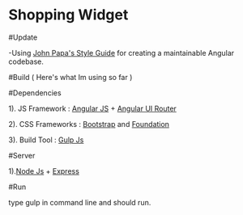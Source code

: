 # Shopping Widget

#Update


-Using <a href="https://github.com/johnpapa/angular-styleguide">John Papa's Style Guide</a> for creating a maintainable Angular codebase.


#Build ( Here's what Im using so far )

#Dependencies

1). JS Framework : <a href="http://angularjs.org">Angular JS</a> + <a href="https://github.com/angular-ui/ui-router">Angular 
UI Router</a>

2). CSS Frameworks : <a href="http://getbootstrap.com">Bootstrap</a> and <a href="http:/foundation.zurb.com">Foundation</a>

3). Build Tool : <a href="http://gulpjs.com">Gulp Js</a>

#Server

1).<a href="http://nodejs.org">Node Js</a> + <a href="http://expressjs.com">Express</a>

#Run

type gulp in command line and should run.
